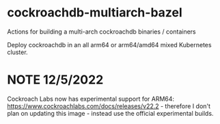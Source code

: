 # cockroachdb-multiarch-bazel
Actions for building a multi-arch cockroachdb binaries / containers

Deploy cockroachdb in an all arm64 or arm64/amd64 mixed Kubernetes cluster.

# NOTE 12/5/2022
Cockroach Labs now has experimental support for ARM64: https://www.cockroachlabs.com/docs/releases/v22.2 - therefore I don't plan on updating this image - instead use the official experimental builds. 
